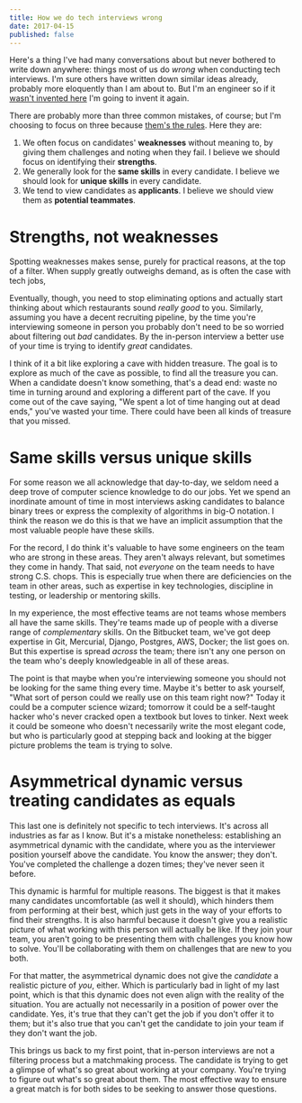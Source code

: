 ```yaml
---
title: How we do tech interviews wrong
date: 2017-04-15
published: false
---
```


Here's a thing I've had many conversations about but never bothered to write
down anywhere: things most of us do *wrong* when conducting tech interviews. I'm
sure others have written down similar ideas already, probably more eloquently
than I am about to. But I'm an engineer so if it [wasn't invented here][1] I'm
going to invent it again.

There are probably more than three common mistakes, of course; but I'm choosing
to focus on three because [them's the rules][2]. Here they are:

1. We often focus on candidates' **weaknesses** without meaning to, by giving
   them challenges and noting when they fail. I believe we should focus on
   identifying their **strengths**.
2. We generally look for the **same skills** in every candidate. I believe we
   should look for **unique skills** in every candidate.
3. We tend to view candidates as **applicants**. I believe we should view them
   as **potential teammates**.

# Strengths, not weaknesses

Spotting weaknesses makes sense, purely for practical reasons, at the top of
a filter. When supply greatly outweighs demand, as is often the case with tech
jobs,

Eventually, though, you need to stop eliminating options and actually start
thinking about which restaurants sound *really good* to you. Similarly, assuming
you have a decent recruiting pipeline, by the time you're interviewing someone
in person you probably don't need to be so worried about filtering out *bad*
candidates. By the in-person interview a better use of your time is
trying to identify *great* candidates.

I think of it a bit like exploring a cave with hidden treasure. The goal is to
explore as much of the cave as possible, to find all the treasure you can. When
a candidate doesn't know something, that's a dead end: waste no time in turning
around and exploring a different part of the cave. If you come out of the cave
saying, "We spent a lot of time hanging out at dead ends," you've wasted your
time. There could have been all kinds of treasure that you missed.

# Same skills versus unique skills

For some reason we all acknowledge that day-to-day, we seldom need a deep trove
of computer science knowledge to do our jobs. Yet we spend an inordinate amount
of time in most interviews asking candidates to balance binary trees or express
the complexity of algorithms in big-O notation. I think the reason we do this is
that we have an implicit assumption that the most valuable people have these
skills.

For the record, I do think it's valuable to have some engineers on the team who
are strong in these areas. They aren't always relevant, but sometimes they come
in handy. That said, not *everyone* on the team needs to have strong C.S. chops.
This is especially true when there are deficiencies on the team in other areas,
such as expertise in key technologies, discipline in testing, or leadership or
mentoring skills.

In my experience, the most effective teams are not teams whose members all have
the same skills. They're teams made up of people with a diverse range of
*complementary* skills. On the Bitbucket team, we've got deep expertise in
Git, Mercurial, Django, Postgres, AWS, Docker; the list goes on. But this
expertise is spread *across* the team; there isn't any one person on the team
who's deeply knowledgeable in all of these areas.

The point is that maybe when you're interviewing someone you should not be
looking for the same thing every time. Maybe it's better to ask yourself, "What
sort of person could we really use on this team right now?" Today it could be a
computer science wizard; tomorrow it could be a self-taught hacker who's never
cracked open a textbook but loves to tinker. Next week it could be someone who
doesn't necessarily write the most elegant code, but who is particularly good at
stepping back and looking at the bigger picture problems the team is trying to
solve.

# Asymmetrical dynamic versus treating candidates as equals

This last one is definitely not specific to tech interviews. It's across all
industries as far as I know. But it's a mistake nonetheless: establishing an
asymmetrical dynamic with the candidate, where you as the interviewer position
yourself above the candidate. You know the answer; they don't. You've completed
the challenge a dozen times; they've never seen it before.

This dynamic is harmful for multiple reasons. The biggest is that it makes many
candidates uncomfortable (as well it should), which hinders them from performing
at their best, which just gets in the way of your efforts to find their
strengths. It is also harmful because it doesn't give you a realistic picture of
what working with this person will actually be like. If they join your team, you
aren't going to be presenting them with challenges you know how to solve. You'll
be collaborating with them on challenges that are new to you both.

For that matter, the asymmetrical dynamic does not give the *candidate* a
realistic picture of *you*, either. Which is particularly bad in light of my
last point, which is that this dynamic does not even align with the reality of
the situation. You are actually not necessarily in a position of power over the
candidate. Yes, it's true that they can't get the job if you don't offer it to
them; but it's also true that you can't get the candidate to join your team if
they don't want the job.

This brings us back to my first point, that in-person interviews are not a
filtering process but a matchmaking process. The candidate is trying to get a
glimpse of what's so great about working at your company. You're trying to
figure out what's so great about them. The most effective way to ensure a great
match is for both sides to be seeking to answer those questions.

[1]: https://en.wikipedia.org/wiki/Not_invented_here#In_computing
[2]: https://en.wikipedia.org/wiki/Rule_of_three_(writing)
